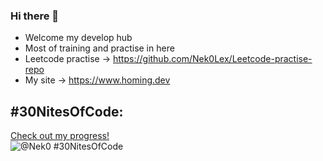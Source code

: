 ### Hi there 👋
- Welcome my develop hub
- Most of training and practise in here
- Leetcode practise -> https://github.com/Nek0Lex/Leetcode-practise-repo
- My site -> https://www.homing.dev

## #30NitesOfCode:
  [Check out my progress!](https://www.codedex.io/@Nek0/30-nites-of-code)  
  ![@Nek0 #30NitesOfCode](https://www.codedex.io/api/petStatus?user=Nek0)
<!--
**Nek0Lex/Nek0Lex** is a ✨ _special_ ✨ repository because its `README.md` (this file) appears on your GitHub profile.

Here are some ideas to get you started:

- 🔭 I’m currently working on ...
- 🌱 I’m currently learning ...
- 👯 I’m looking to collaborate on ...
- 🤔 I’m looking for help with ...
- 💬 Ask me about ...
- 📫 How to reach me: ...
- 😄 Pronouns: ...
- ⚡ Fun fact: ...
-->
